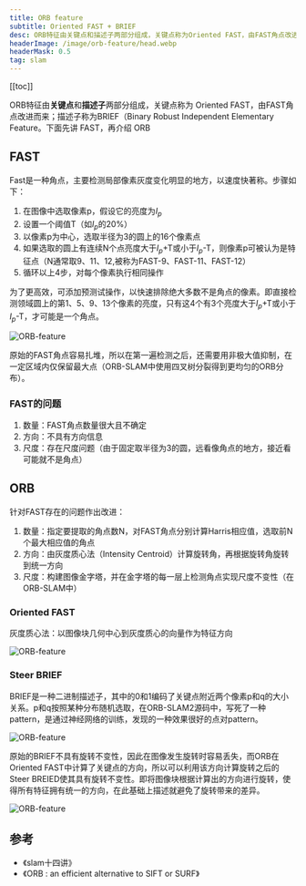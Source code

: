 ```yaml
---
title: ORB feature
subtitle: Oriented FAST + BRIEF
desc: ORB特征由关键点和描述子两部分组成，关键点称为Oriented FAST，由FAST角点改进而来；描述子称为BRIEF（Binary Robust Independent Elementary Feature
headerImage: /image/orb-feature/head.webp
headerMask: 0.5
tag: slam
---
```


[[toc]]

ORB特征由**关键点**和**描述子**两部分组成，关键点称为 Oriented FAST，由FAST角点改进而来；描述子称为BRIEF（Binary Robust Independent Elementary Feature。下面先讲 FAST，再介绍 ORB

## FAST

Fast是一种角点，主要检测局部像素灰度变化明显的地方，以速度快著称。步骤如下：

1. 在图像中选取像素p，假设它的亮度为$I_p$
2. 设置一个阈值T（如$I_p$的20%）
3. 以像素p为中心，选取半径为3的圆上的16个像素点
4. 如果选取的圆上有连续N个点亮度大于$I_p$+T或小于$I_p$-T，则像素p可被认为是特征点（N通常取9、11、12,被称为FAST-9、FAST-11、FAST-12）
5. 循环以上4步，对每个像素执行相同操作

为了更高效，可添加预测试操作，以快速排除绝大多数不是角点的像素。即直接检测领域圆上的第1、5、9、13个像素的亮度，只有这4个有3个亮度大于$I_p$+T或小于$I_p$-T，才可能是一个角点。

![ORB-feature](/image/orb-feature/1.webp) <!--  -->

原始的FAST角点容易扎堆，所以在第一遍检测之后，还需要用非极大值抑制，在一定区域内仅保留最大点（ORB-SLAM中使用四叉树分裂得到更均匀的ORB分布）。

### FAST的问题

1. 数量：FAST角点数量很大且不确定
2. 方向：不具有方向信息
3. 尺度：存在尺度问题（由于固定取半径为3的圆，远看像角点的地方，接近看可能就不是角点）

## ORB

针对FAST存在的问题作出改进：

1. 数量：指定要提取的角点数N，对FAST角点分别计算Harris相应值，选取前N个最大相应值的角点
2. 方向：由灰度质心法（Intensity Centroid）计算旋转角，再根据旋转角旋转到统一方向
3. 尺度：构建图像金字塔，并在金字塔的每一层上检测角点实现尺度不变性（在ORB-SLAM中）

### Oriented FAST

灰度质心法：以图像块几何中心到灰度质心的向量作为特征方向

![ORB-feature](/image/orb-feature/2.webp) <!-- <class="m-auto"> <desc="灰度质心法"> -->

### Steer BRIEF

BRIEF是一种二进制描述子，其中的0和1编码了关键点附近两个像素p和q的大小关系。p和q按照某种分布随机选取，在ORB-SLAM2源码中，写死了一种pattern，是通过神经网络的训练，发现的一种效果很好的点对pattern。

![ORB-feature](/image/orb-feature/3.webp) <!-- <class="m-auto"> -->

原始的BRIEF不具有旋转不变性，因此在图像发生旋转时容易丢失，而ORB在Oriented FAST中计算了关键点的方向，所以可以利用该方向计算旋转之后的Steer BREIED使其具有旋转不变性。即将图像块根据计算出的方向进行旋转，使得所有特征拥有统一的方向，在此基础上描述就避免了旋转带来的差异。

![ORB-feature](/image/orb-feature/4.webp) <!-- <class="m-auto"> -->

## 参考
- 《slam十四讲》
- 《ORB : an efficient alternative to SIFT or SURF》
